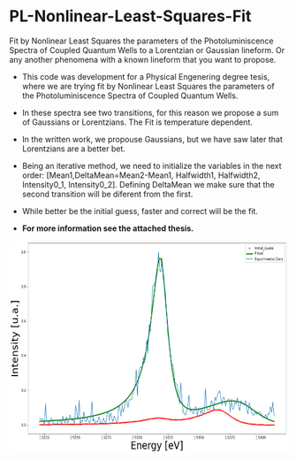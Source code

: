 # PL-Nonlinear-Least-Squares-Fit
Fit by Nonlinear Least Squares the parameters of the Photoluminiscence Spectra of Coupled Quantum Wells to a Lorentzian or Gaussian lineform. Or any another phenomena with a known lineform that you want to propose.


* This code was development for a Physical Engenering degree tesis, where we are trying fit by Nonlinear Least Squares the parameters of the Photoluminiscence Spectra of Coupled Quantum Wells.

* In these spectra see two transitions, for this reason we propose a sum of Gaussians or Lorentzians. The Fit is temperature dependent.

* In the written work, we propouse Gaussians, but we have saw later that Lorentzians are a better bet.

* Being an iterative method, we need to initialize the variables in the next order:    [Mean1,DeltaMean=Mean2-Mean1, Halfwidth1, Halfwidth2, Intensity0_1, Intensity0_2]. Defining DeltaMean we make sure that the second transition will be diferent from the
first.

* While better be the initial guess, faster and correct will be the fit.

* **For more information see the attached thesis.**

<p align="center">
  <img width="600" height="385" src="Example_PL_NLS_Fit/Example_CQW_PL_Nonlinear_Least_Squares_Fit.png">
</p>
